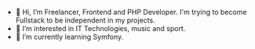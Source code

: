- 👋 Hi, I’m Freelancer, Frontend and PHP Developer. I'm trying to become Fullstack to be independent in my projects.
- 👀 I’m interested in IT Technologies, music and sport.
- 🌱 I’m currently learning Symfony.

<!---
--->
